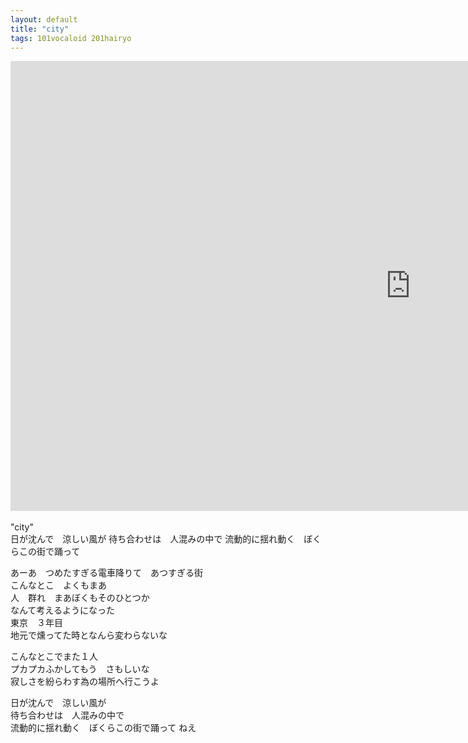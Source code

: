 ```yaml
---
layout: default
title: "city"
tags: 101vocaloid 201hairyo
---
```

<div class="movie-wrap">
<iframe width="1280" height="720" src="https://www.youtube.com/embed/xUkRD1W6_bs" title="city / 初音ミク" frameborder="0" allow="accelerometer; autoplay; clipboard-write; encrypted-media; gyroscope; picture-in-picture" allowfullscreen></iframe>
</div>
<br>
"city"  
<br>
日が沈んで　涼しい風が  
待ち合わせは　人混みの中で  
流動的に揺れ動く　ぼくらこの街で踊って  

あーあ　つめたすぎる電車降りて　あつすぎる街  
こんなとこ　よくもまあ  
人　群れ　まあぼくもそのひとつか  
なんて考えるようになった  
東京　３年目  
地元で燻ってた時となんら変わらないな  

こんなとこでまた１人  
プカプカふかしてもう　さもしいな  
寂しさを紛らわす為の場所へ行こうよ  

日が沈んで　涼しい風が  
待ち合わせは　人混みの中で  
流動的に揺れ動く　ぼくらこの街で踊って ねえ  
